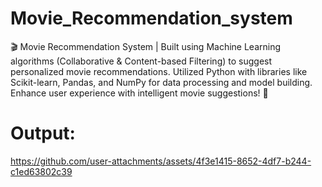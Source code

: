 # Movie_Recommendation_system

🎬 Movie Recommendation System | Built using Machine Learning algorithms (Collaborative & Content-based Filtering) to suggest personalized movie recommendations. Utilized Python with libraries like Scikit-learn, Pandas, and NumPy for data processing and model building. Enhance user experience with intelligent movie suggestions! 🚀

# Output:
https://github.com/user-attachments/assets/4f3e1415-8652-4df7-b244-c1ed63802c39

